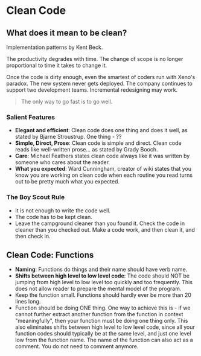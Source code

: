 # Clean Code

## What does it mean to be clean?
Implementation patterns by Kent Beck.

The productivity degrades with time. The change of scope is no longer proportional to time it takes to change it.

Once the code is dirty enough, even the smartest of coders run with Xeno's paradox. The new system never gets deployed. The company continues to support two development teams. Incremental redesigning may work.

> The only way to go fast is to go well.

### Salient Features
* **Elegant and efficient**: Clean code does one thing and does it well, as stated by Bjarne Stroustrup. One thing - ??
* **Simple, Direct, Prose**: Clean code is simple and direct. Clean code reads like well-written prose... as stated by Grady Booch.
* **Care**: Michael Feathers states clean code always like it was written by someone who cares about the reader.
* **What you expected**: Ward Cunningham, creator of wiki states that you know you are working on clean code when each routine you read turns out to be pretty much what you expected.

### The Boy Scout Rule
* It is not enough to write the code well.
* The code has to be kept clean.
* Leave the campground cleaner than you found it. Check the code in cleaner than you checked out. Make a code work, and then clean it, and then check in.

## Clean Code: Functions
* **Naming**: Functions do things and their name should have verb name.
* **Shifts between high level to low level code**: The code should NOT be jumping from high level to low level too quickly and too frequently. This does not allow reader to prepare the mental model of the program.
* Keep the function small. Functions should hardly ever be more than 20 lines long.
* Function should be doing ONE thing. One way to achieve this is - if we cannot further extract another function from the function in context "meaningfully", then your function must be doing one thing only. This also eliminates shifts between high level to low level code, since all your function codes should typically be at the same level, and just one level low from the function name. The name of the function can also act as a comment. You do not need to comment anymore.

